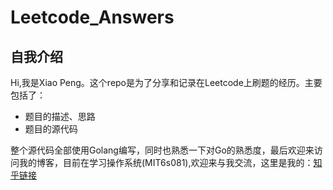 # Leetcode_Answers
## 自我介绍

Hi,我是Xiao Peng。这个repo是为了分享和记录在Leetcode上刷题的经历。主要包括了：

- 题目的描述、思路
- 题目的源代码

整个源代码全部使用Golang编写，同时也熟悉一下对Go的熟悉度，最后欢迎来访问我的博客，目前在学习操作系统(MIT6s081),欢迎来与我交流，这里是我的：[知乎链接]( https://www.zhihu.com/people/14-35-61-48/posts)

